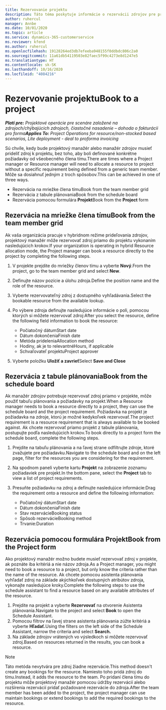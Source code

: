 ```yaml
---
title: Rezervovanie projektu
description: Táto téma poskytuje informácie o rezervácii zdrojov pre projekt.
author: ruhercul
manager: Annbe
ms.date: 10/01/2020
ms.topic: article
ms.service: dynamics-365-customerservice
ms.reviewer: kfend
ms.author: ruhercul
ms.openlocfilehash: 19128264ed3db7efeeba948155f0ddbdc806c2a0
ms.sourcegitcommit: 11a61db54119503e82faec5f99c4273e8d1247e5
ms.translationtype: HT
ms.contentlocale: sk-SK
ms.lasthandoff: 10/16/2020
ms.locfileid: "4084216"
---
```

# <a name="book-to-a-project"></a><span data-ttu-id="5bf95-103">Rezervovanie projektu</span><span class="sxs-lookup"><span data-stu-id="5bf95-103">Book to a project</span></span>

<span data-ttu-id="5bf95-104">_**Platí pre:** Projektové operácie pre scenáre založené na zdrojoch/chýbajúcich zdrojoch, čiastočné nasadenie – dohoda o fakturácii pro forma_</span><span class="sxs-lookup"><span data-stu-id="5bf95-104">_**Applies To:** Project Operations for resource/non-stocked based scenarios, Lite deployment - deal to proforma invoicing_</span></span>

<span data-ttu-id="5bf95-105">Sú chvíle, kedy bude projektový manažér alebo manažér zdrojov musieť prideliť zdroj k projektu, bez toho, aby boli definované konkrétne požiadavky od všeobecného člena tímu.</span><span class="sxs-lookup"><span data-stu-id="5bf95-105">There are times where a Project manager or Resource manager will need to allocate a resource to project without a specific requirement being defined from a generic team member.</span></span> <span data-ttu-id="5bf95-106">Môže sa dosiahnuť jedným z troch spôsobov.</span><span class="sxs-lookup"><span data-stu-id="5bf95-106">This can be achieved in one of three ways.</span></span>

- <span data-ttu-id="5bf95-107">Rezervácia na mriežke člena tímu</span><span class="sxs-lookup"><span data-stu-id="5bf95-107">Book from the team member grid</span></span>
- <span data-ttu-id="5bf95-108">Rezervácia z tabule plánovania</span><span class="sxs-lookup"><span data-stu-id="5bf95-108">Book from the schedule board</span></span>
- <span data-ttu-id="5bf95-109">Rezervácia pomocou formulára **Projekt**</span><span class="sxs-lookup"><span data-stu-id="5bf95-109">Book from the **Project** form</span></span>

## <a name="book-from-the-team-member-grid"></a><span data-ttu-id="5bf95-110">Rezervácia na mriežke člena tímu</span><span class="sxs-lookup"><span data-stu-id="5bf95-110">Book from the team member grid</span></span>

<span data-ttu-id="5bf95-111">Ak vaša organizácia pracuje v hybridnom režime prideľovania zdrojov, projektový manažér môže rezervovať zdroj priamo do projektu vykonaním nasledujúcich krokov.</span><span class="sxs-lookup"><span data-stu-id="5bf95-111">If your organization is operating in hybrid Resource allocation mode, the Project manager can book a resource directly to the project by completing the following steps.</span></span>

1. <span data-ttu-id="5bf95-112">V projekte prejdite do mriežky členov tímu a vyberte **Nový**.</span><span class="sxs-lookup"><span data-stu-id="5bf95-112">From the project, go to the team member grid and select **New**.</span></span>
2. <span data-ttu-id="5bf95-113">Definujte názov pozície a úlohu zdroja.</span><span class="sxs-lookup"><span data-stu-id="5bf95-113">Define the position name and the role of the resource.</span></span>
3. <span data-ttu-id="5bf95-114">Vyberte rezervovateľný zdroj z dostupného vyhľadávania.</span><span class="sxs-lookup"><span data-stu-id="5bf95-114">Select the bookable resource from the available lookup.</span></span>
4. <span data-ttu-id="5bf95-115">Po výbere zdroja definujte nasledujúce informácie o poli, pomocou ktorých si môžete rezervovať zdroj:</span><span class="sxs-lookup"><span data-stu-id="5bf95-115">After you select the resource, define the following field information to book the resource:</span></span>

    - <span data-ttu-id="5bf95-116">Počiatočný dátum</span><span class="sxs-lookup"><span data-stu-id="5bf95-116">Start date</span></span>
    - <span data-ttu-id="5bf95-117">Dátum dokončenia</span><span class="sxs-lookup"><span data-stu-id="5bf95-117">Finish date</span></span>
    - <span data-ttu-id="5bf95-118">Metóda pridelenia</span><span class="sxs-lookup"><span data-stu-id="5bf95-118">Allocation method</span></span>
    - <span data-ttu-id="5bf95-119">Hodiny, ak je to relevantné</span><span class="sxs-lookup"><span data-stu-id="5bf95-119">Hours, if applicable</span></span>
    - <span data-ttu-id="5bf95-120">Schvaľovateľ projektu</span><span class="sxs-lookup"><span data-stu-id="5bf95-120">Project approver</span></span>

6. <span data-ttu-id="5bf95-121">Vyberte položku **Uložiť a zavrieť**</span><span class="sxs-lookup"><span data-stu-id="5bf95-121">Select **Save and Close**</span></span>

## <a name="book-from-the-schedule-board"></a><span data-ttu-id="5bf95-122">Rezervácia z tabule plánovania</span><span class="sxs-lookup"><span data-stu-id="5bf95-122">Book from the schedule board</span></span>

<span data-ttu-id="5bf95-123">Ak manažér zdrojov potrebuje rezervovať zdroj priamo v projekte, môže použiť tabuľu plánovania a požiadavky na projekt.</span><span class="sxs-lookup"><span data-stu-id="5bf95-123">When a Resource manager needs to book a resource directly to a project, they can use the schedule board and the project requirement.</span></span> <span data-ttu-id="5bf95-124">Požiadavka na projekt je požiadavka na zdroje, ktorú je možné kedykoľvek rezervovať.</span><span class="sxs-lookup"><span data-stu-id="5bf95-124">The project requirement is a resource requirement that is always available to be booked against.</span></span> <span data-ttu-id="5bf95-125">Ak chcete rezervovať priamo projekt z tabule plánovania, postupujte podľa nasledujúcich krokov.</span><span class="sxs-lookup"><span data-stu-id="5bf95-125">To book directly to a project form the schedule board, complete the following steps.</span></span>

1. <span data-ttu-id="5bf95-126">Prejdite na tabuľu plánovania a na ľavej strane odfiltrujte zdroje, ktoré zvažujete pre požiadavku.</span><span class="sxs-lookup"><span data-stu-id="5bf95-126">Navigate to the schedule board and on the left page, filter for the resources you are considering for the requirement.</span></span>
2. <span data-ttu-id="5bf95-127">Na spodnom paneli vyberte kartu **Projekt** na zobrazenie zoznamu požiadaviek pre projekt.</span><span class="sxs-lookup"><span data-stu-id="5bf95-127">In the bottom pane, select the **Project** tab to view a list of project requirements.</span></span>
3. <span data-ttu-id="5bf95-128">Presuňte požiadavku na zdroj a definujte nasledujúce informácie:</span><span class="sxs-lookup"><span data-stu-id="5bf95-128">Drag the requirement onto a resource and define the following information:</span></span>

    - <span data-ttu-id="5bf95-129">Počiatočný dátum</span><span class="sxs-lookup"><span data-stu-id="5bf95-129">Start date</span></span>
    - <span data-ttu-id="5bf95-130">Dátum dokončenia</span><span class="sxs-lookup"><span data-stu-id="5bf95-130">Finish date</span></span>
    - <span data-ttu-id="5bf95-131">Stav rezervácie</span><span class="sxs-lookup"><span data-stu-id="5bf95-131">Booking status</span></span>
    - <span data-ttu-id="5bf95-132">Spôsob rezervácie</span><span class="sxs-lookup"><span data-stu-id="5bf95-132">Booking method</span></span>
    - <span data-ttu-id="5bf95-133">Trvanie:</span><span class="sxs-lookup"><span data-stu-id="5bf95-133">Duration</span></span>

## <a name="book-from-the-project-form"></a><span data-ttu-id="5bf95-134">Rezervácia pomocou formulára Projekt</span><span class="sxs-lookup"><span data-stu-id="5bf95-134">Book from the Project form</span></span>

<span data-ttu-id="5bf95-135">Ako projektový manažér možno budete musieť rezervovať zdroj v projekte, ak poznáte iba kritériá a nie názov zdroja.</span><span class="sxs-lookup"><span data-stu-id="5bf95-135">As a Project manager, you might need to book a resource to a project, but only know the criteria rather than the name of the resource.</span></span> <span data-ttu-id="5bf95-136">Ak chcete pomocou asistenta plánovania vyhľadať zdroj na základe akýchkoľvek dostupných atribútov zdroja, vykonajte nasledujúce kroky.</span><span class="sxs-lookup"><span data-stu-id="5bf95-136">Complete the following steps to use the schedule assistant to find a resource based on any available attributes of the resource.</span></span> 

1. <span data-ttu-id="5bf95-137">Prejdite na projekt a vyberte **Rezervovať** na otvorenie Asistenta plánovania.</span><span class="sxs-lookup"><span data-stu-id="5bf95-137">Navigate to the project and select **Book** to open the Schedule Assistant.</span></span>
2. <span data-ttu-id="5bf95-138">Pomocou filtrov na ľavej strane asistenta plánovania zúžte kritériá a vyberte **Hľadať.**</span><span class="sxs-lookup"><span data-stu-id="5bf95-138">Using the filters on the left side of the Schedule Assistant, narrow the criteria and select **Search.**</span></span>
3. <span data-ttu-id="5bf95-139">Na základe zdrojov vrátených vo výsledkoch si môžete rezervovať zdroj.</span><span class="sxs-lookup"><span data-stu-id="5bf95-139">Based on resources returned in the results, you can book a resource.</span></span>

> [!NOTE]
> <span data-ttu-id="5bf95-140">Táto metóda nevytvára pre zdroj žiadne rezervácie.</span><span class="sxs-lookup"><span data-stu-id="5bf95-140">This method doesn't create any bookings for the resource.</span></span> <span data-ttu-id="5bf95-141">Namiesto toho pridá zdroj do tímu.</span><span class="sxs-lookup"><span data-stu-id="5bf95-141">Instead, it adds the resource to the team.</span></span> <span data-ttu-id="5bf95-142">Po pridaní člena tímu do projektu môže projektový manažér pomocou údržby rezervácií alebo rozšírenia rezervácií pridať požadované rezervácie do zdroja.</span><span class="sxs-lookup"><span data-stu-id="5bf95-142">After the team member has been added to the project, the project manager can use maintain bookings or extend bookings to add the required bookings to the resource.</span></span>

